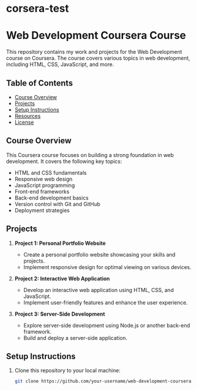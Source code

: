 # corsera-test
# Web Development Coursera Course

This repository contains my work and projects for the Web Development course on Coursera. The course covers various topics in web development, including HTML, CSS, JavaScript, and more.

## Table of Contents

- [Course Overview](#course-overview)
- [Projects](#projects)
- [Setup Instructions](#setup-instructions)
- [Resources](#resources)
- [License](#license)

## Course Overview

This Coursera course focuses on building a strong foundation in web development. It covers the following key topics:

- HTML and CSS fundamentals
- Responsive web design
- JavaScript programming
- Front-end frameworks
- Back-end development basics
- Version control with Git and GitHub
- Deployment strategies

## Projects

1. **Project 1: Personal Portfolio Website**
   - Create a personal portfolio website showcasing your skills and projects.
   - Implement responsive design for optimal viewing on various devices.

2. **Project 2: Interactive Web Application**
   - Develop an interactive web application using HTML, CSS, and JavaScript.
   - Implement user-friendly features and enhance the user experience.

3. **Project 3: Server-Side Development**
   - Explore server-side development using Node.js or another back-end framework.
   - Build and deploy a server-side application.

## Setup Instructions

1. Clone this repository to your local machine:

   ```bash
   git clone https://github.com/your-username/web-development-coursera.git
